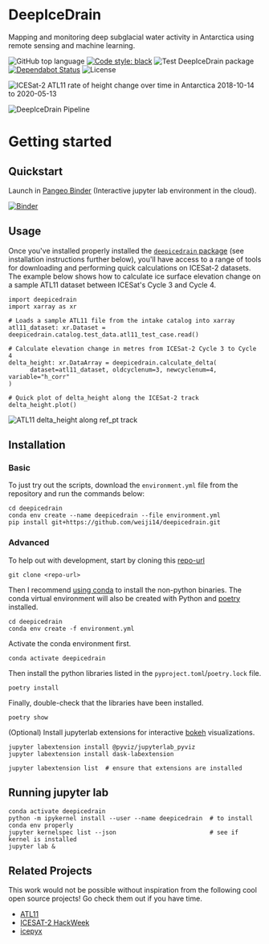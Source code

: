 # DeepIceDrain

Mapping and monitoring deep subglacial water activity
in Antarctica using remote sensing and machine learning.

![GitHub top language](https://img.shields.io/github/languages/top/weiji14/deepicedrain.svg)
[![Code style: black](https://img.shields.io/badge/code%20style-black-000000.svg)](https://github.com/ambv/black)
![Test DeepIceDrain package](https://github.com/weiji14/deepicedrain/workflows/Test%20DeepIceDrain%20package/badge.svg)
[![Dependabot Status](https://api.dependabot.com/badges/status?host=github&repo=weiji14/deepicedrain)](https://dependabot.com)
![License](https://img.shields.io/github/license/weiji14/deepicedrain)

![ICESat-2 ATL11 rate of height change over time in Antarctica 2018-10-14 to 2020-05-13](https://user-images.githubusercontent.com/23487320/90118294-2601ff80-ddac-11ea-8b93-7bc9b15f2be0.png)

![DeepIceDrain Pipeline](https://yuml.me/diagram/scruffy;dir:LR/class/[Land-Ice-Elevation|atl06_play.ipynb]->[Convert|atl06_to_atl11.ipynb],[Convert]->[Ice-Sheet-H(t)-Series|atl11_play.ipynb],[Ice-Sheet-H(t)-Series]->[Height-Change-over-Time-(dhdt)|atlxi_dhdt.ipynb])

# Getting started

## Quickstart

Launch in [Pangeo Binder](https://pangeo-binder.readthedocs.io) (Interactive jupyter lab environment in the cloud).

[![Binder](https://binder.pangeo.io/badge_logo.svg)](https://binder.pangeo.io/v2/gh/weiji14/deepicedrain/master)

## Usage

Once you've installed properly installed the [`deepicedrain` package](deepicedrain)
(see installation instructions further below), you'll have access to a range
of tools for downloading and performing quick calculations on ICESat-2 datasets.
The example below shows how to calculate ice surface elevation change
on a sample ATL11 dataset between ICESat's Cycle 3 and Cycle 4.

    import deepicedrain
    import xarray as xr

    # Loads a sample ATL11 file from the intake catalog into xarray
    atl11_dataset: xr.Dataset = deepicedrain.catalog.test_data.atl11_test_case.read()

    # Calculate elevation change in metres from ICESat-2 Cycle 3 to Cycle 4
    delta_height: xr.DataArray = deepicedrain.calculate_delta(
          dataset=atl11_dataset, oldcyclenum=3, newcyclenum=4, variable="h_corr"
    )

    # Quick plot of delta_height along the ICESat-2 track
    delta_height.plot()

![ATL11 delta_height along ref_pt track](https://user-images.githubusercontent.com/23487320/83319030-bf7e4280-a28e-11ea-9bed-331e35dbc266.png)



## Installation

### Basic

To just try out the scripts, download the `environment.yml` file from the repository and run the commands below:

    cd deepicedrain
    conda env create --name deepicedrain --file environment.yml
    pip install git+https://github.com/weiji14/deepicedrain.git

### Advanced

To help out with development, start by cloning this [repo-url](/../../)

    git clone <repo-url>

Then I recommend [using conda](https://conda.io/projects/conda/en/latest/user-guide/install/index.html) to install the non-python binaries.
The conda virtual environment will also be created with Python and [poetry](https://github.com/python-poetry/poetry) installed.

    cd deepicedrain
    conda env create -f environment.yml

Activate the conda environment first.

    conda activate deepicedrain

Then install the python libraries listed in the `pyproject.toml`/`poetry.lock` file.

    poetry install

Finally, double-check that the libraries have been installed.

    poetry show

(Optional) Install jupyterlab extensions for interactive [bokeh](https://bokeh.org) visualizations.

    jupyter labextension install @pyviz/jupyterlab_pyviz
    jupyter labextension install dask-labextension

    jupyter labextension list  # ensure that extensions are installed

## Running jupyter lab

    conda activate deepicedrain
    python -m ipykernel install --user --name deepicedrain  # to install conda env properly
    jupyter kernelspec list --json                          # see if kernel is installed
    jupyter lab &


## Related Projects

This work would not be possible without inspiration
from the following cool open source projects!
Go check them out if you have time.

- [ATL11](https://github.com/suzanne64/ATL11)
- [ICESAT-2 HackWeek](https://github.com/ICESAT-2HackWeek)
- [icepyx](https://github.com/icesat2py/icepyx)

